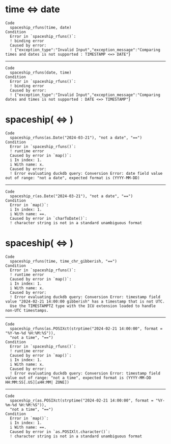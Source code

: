 # time <=> date

    Code
      spaceship_rfuns(time, date)
    Condition
      Error in `spaceship_rfuns()`:
      ! binding error
      Caused by error:
      ! {"exception_type":"Invalid Input","exception_message":"Comparing times and dates is not supported : TIMESTAMP <=> DATE"}

---

    Code
      spaceship_rfuns(date, time)
    Condition
      Error in `spaceship_rfuns()`:
      ! binding error
      Caused by error:
      ! {"exception_type":"Invalid Input","exception_message":"Comparing dates and times is not supported : DATE <=> TIMESTAMP"}

# spaceship(<date> <=> <string>)

    Code
      spaceship_rfuns(as.Date("2024-03-21"), "not a date", "==")
    Condition
      Error in `spaceship_rfuns()`:
      ! runtime error
      Caused by error in `map()`:
      i In index: 1.
      i With name: x.
      Caused by error:
      ! Error evaluating duckdb query: Conversion Error: date field value out of range: "not a date", expected format is (YYYY-MM-DD)

---

    Code
      spaceship_r(as.Date("2024-03-21"), "not a date", "==")
    Condition
      Error in `map()`:
      i In index: 1.
      i With name: ==.
      Caused by error in `charToDate()`:
      ! character string is not in a standard unambiguous format

# spaceship(<time> <=> <string>)

    Code
      spaceship_rfuns(time, time_chr_gibberish, "==")
    Condition
      Error in `spaceship_rfuns()`:
      ! runtime error
      Caused by error in `map()`:
      i In index: 1.
      i With name: x.
      Caused by error:
      ! Error evaluating duckdb query: Conversion Error: timestamp field value "2024-02-21 14:00:00 gibberish" has a timestamp that is not UTC.
      Use the TIMESTAMPTZ type with the ICU extension loaded to handle non-UTC timestamps.

---

    Code
      spaceship_rfuns(as.POSIXct(strptime("2024-02-21 14:00:00", format = "%Y-%m-%d %H:%M:%S")),
      "not a time", "==")
    Condition
      Error in `spaceship_rfuns()`:
      ! runtime error
      Caused by error in `map()`:
      i In index: 1.
      i With name: x.
      Caused by error:
      ! Error evaluating duckdb query: Conversion Error: timestamp field value out of range: "not a time", expected format is (YYYY-MM-DD HH:MM:SS[.US][±HH:MM| ZONE])

---

    Code
      spaceship_r(as.POSIXct(strptime("2024-02-21 14:00:00", format = "%Y-%m-%d %H:%M:%S")),
      "not a time", "==")
    Condition
      Error in `map()`:
      i In index: 1.
      i With name: ==.
      Caused by error in `as.POSIXlt.character()`:
      ! character string is not in a standard unambiguous format

